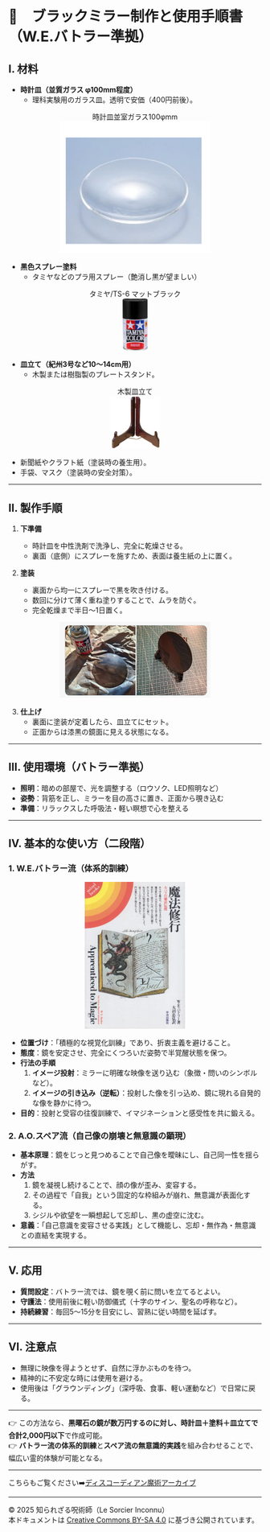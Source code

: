 # 🍏　ブラックミラー制作と使用手順書（W.E.バトラー準拠）

## Ⅰ. 材料
- **時計皿（並質ガラス φ100mm程度）**
  - 理科実験用のガラス皿。透明で安価（400円前後）。
 
<div align="center">
時計皿並室ガラス100φmm<br>
<img src="black-mirror1.png" width="300">
<br>
</div>

- **黒色スプレー塗料**
  - タミヤなどのプラ用スプレー（艶消し黒が望ましい）
    
 <div align="center">
タミヤ/TS-6 マットブラック<br>
<img src="tamiya2.png" width="50">
<br>
</div>

- **皿立て（紀州3号など10〜14cm用）**
  - 木製または樹脂製のプレートスタンド。
 
 <div align="center">
木製皿立て<br>
<img src="saratate.png" width="100">
<br>
</div>

- 新聞紙やクラフト紙（塗装時の養生用）。
- 手袋、マスク（塗装時の安全対策）。

---

## Ⅱ. 製作手順
1. **下準備**
   - 時計皿を中性洗剤で洗浄し、完全に乾燥させる。
   - 裏面（底側）にスプレーを施すため、表面は養生紙の上に置く。

2. **塗装**
   - 裏面から均一にスプレーで黒を吹き付ける。
   - 数回に分けて薄く重ね塗りすることで、ムラを防ぐ。
   - 完全乾燥まで半日～1日置く。

<div align="center">
<img src="paint.png" width="300">
<br>
</div>

3. **仕上げ**
   - 裏面に塗装が定着したら、皿立てにセット。
   - 正面からは漆黒の鏡面に見える状態になる。

---

## Ⅲ. 使用環境（バトラー準拠）
- **照明**：暗めの部屋で、光を調整する（ロウソク、LED照明など）
- **姿勢**：背筋を正し、ミラーを目の高さに置き、正面から覗き込む
- **準備**：リラックスした呼吸法・軽い瞑想で心を整える

---

## Ⅳ. 基本的な使い方（二段階）

### 1. W.E.バトラー流（体系的訓練）

 <div align="center">
<img src="w-e-buttler.png" width="200">
<br>
</div>

- **位置づけ**：「積極的な視覚化訓練」であり、折衷主義を避けること。
- **態度**：鏡を安定させ、完全にくつろいだ姿勢で半覚醒状態を保つ。
- **行法の手順**
  1. **イメージ投射**：ミラーに明確な映像を送り込む（象徴・問いのシンボルなど）。
  2. **イメージの引き込み（逆転）**：投射した像を引っ込め、鏡に現れる自発的な像を静かに待つ。
- **目的**：投射と受容の往復訓練で、イマジネーションと感受性を共に鍛える。

### 2. A.O.スペア流（自己像の崩壊と無意識の顕現）
- **基本原理**：鏡をじっと見つめることで自己像を曖昧にし、自己同一性を揺らがす。
- **方法**
  1. 鏡を凝視し続けることで、顔の像が歪み、変容する。
  2. その過程で「自我」という固定的な枠組みが崩れ、無意識が表面化する。
  3. シジルや欲望を一瞬想起して忘却し、黒の虚空に沈む。
- **意義**：「自己意識を変容させる実践」として機能し、忘却・無作為・無意識との直結を実現する。

---

## Ⅴ. 応用
- **質問設定**：バトラー流では、鏡を覗く前に問いを立てるとよい。
- **守護法**：使用前後に軽い防御儀式（十字のサイン、聖名の呼称など）。
- **持続練習**：毎回5〜15分を目安にし、習熟に従い時間を延ばす。

---

## Ⅵ. 注意点
- 無理に映像を得ようとせず、自然に浮かぶものを待つ。
- 精神的に不安定な時には使用を避ける。
- 使用後は「グラウンディング」（深呼吸、食事、軽い運動など）で日常に戻る。

---

👉 この方法なら、**黒曜石の鏡が数万円するのに対し、時計皿＋塗料＋皿立てで合計2,000円以下**で作成可能。  
👉 **バトラー流の体系的訓練**と**スペア流の無意識的実践**を組み合わせることで、幅広い霊的体験が可能となる。

---

こちらもご覧ください➡️[ディスコーディアン魔術アーカイブ](https://github.com/ravensgate-tux/Discordianism_ksc/blob/main/README.md)

---
© 2025 知られざる呪術師（Le Sorcier Inconnu）  
本ドキュメントは [Creative Commons BY-SA 4.0](https://creativecommons.org/licenses/by-sa/4.0/deed.ja) に基づき公開されています。

